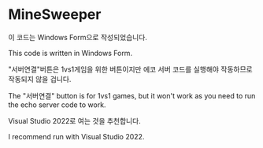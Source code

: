 # MineSweeper

이 코드는 Windows Form으로 작성되었습니다.

This code is written in Windows Form.

"서버연결"버튼은 1vs1게임을 위한 버튼이지만 에코 서버 코드를 실행해야 작동하므로 작동되지 않을 겁니다.

The "서버연결" button is for 1vs1 games, but it won't work as you need to run the echo server code to work.

Visual Studio 2022로 여는 것을 추천합니다.

I recommend run with Visual Studio 2022.
